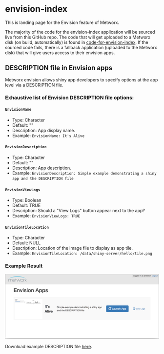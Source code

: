 # envision-index
This is landing page for the Envision feature of Metworx.

The majority of the code for the envision-index application will be sourced live from this GitHub repo. The code that will get uploaded to a Metworx disk (on build, automatically) is found in [code-for-envision-index](https://github.com/metrumresearchgroup/envision-index/tree/master/code-for-envision).
If the sourced code fails, there is a fallback application (uploaded to the Metworx disk) that will give users access to their envision apps.

[](#description-file-in-envision)
## DESCRIPTION file in Envision apps

Metworx envision allows shiny app developers to specify options at the app level via a DESCRIPTION file.

### Exhaustive list of Envision DESCRIPTION file options:

#### `EnvisionName`
  * Type: Character
  * Default: ""
  * Description: App display name.
  * Example: `EnvisionName: It's Alive`

#### `EnvisionDescription`
  * Type: Character
  * Default: ""
  * Description: App description.
  * Example: `EnvisionDescription: Simple example demonstrating a shiny app and the DESCRIPTION file`

#### `EnvisionViewLogs`
  * Type: Boolean
  * Default: TRUE
  * Description: Should a "View Logs" button appear next to the app?
  * Example: `EnvisionViewLogs: TRUE`

#### `EnvisionTileLocation`
  * Type: Character
  * Default: NULL
  * Description: Location of the image file to display as app tile.
  * Example: `EnvisionTileLocation: /data/shiny-server/hello/tile.png`

### Example Result
![Example](https://raw.githubusercontent.com/metrumresearchgroup/envision-index/master/img/DESCRIPTION-example.png)

Download example DESCRIPTION file [here](https://github.com/metrumresearchgroup/envision-index/raw/master/code-for-envision/hello/DESCRIPTION).
  
